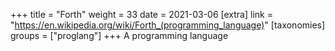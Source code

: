 +++
title = "Forth"
weight = 33
date = 2021-03-06
[extra]
link = "https://en.wikipedia.org/wiki/Forth_(programming_language)"
[taxonomies]
groups = ["proglang"]
+++
A programming language


